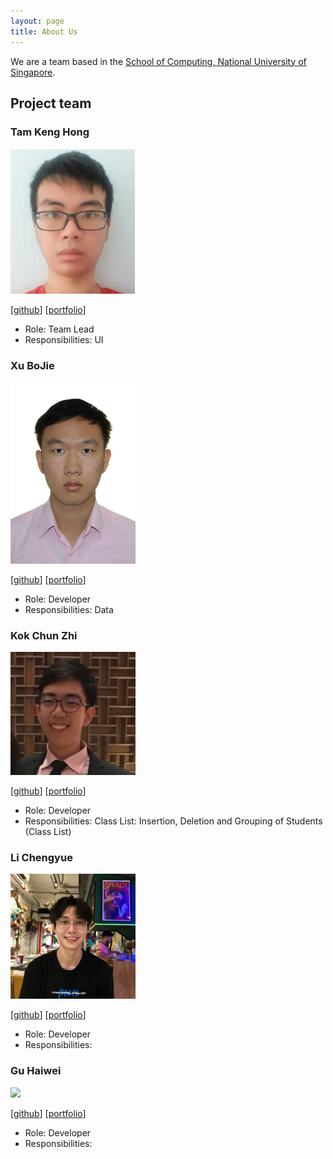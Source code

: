 ```yaml
---
layout: page
title: About Us
---
```


We are a team based in the [School of Computing, National University of Singapore](http://www.comp.nus.edu.sg).

## Project team

### Tam Keng Hong

<img src="images/tamkenghong.png" width="200px">

[[github](http://github.com/TamKengHong)]
[[portfolio](team/tamkenghong.md)]

* Role: Team Lead
* Responsibilities: UI

### Xu BoJie

<img src="images/bojie3.png" width="200px">

[[github](http://github.com/bojie3)] 
[[portfolio](team/bojie3.md)]

* Role: Developer
* Responsibilities: Data

### Kok Chun Zhi

<img src="images/chunzkok.png" width="200px">

[[github](http://github.com/chunzkok)]
[[portfolio](team/chunzkok.md)]

* Role: Developer
* Responsibilities: Class List: Insertion, Deletion and Grouping of Students (Class List)

### Li Chengyue

<img src="images/cyli133.png" width="200px">

[[github](http://github.com/cyli133)]
[[portfolio](team/cyli133.md)]

* Role: Developer
* Responsibilities: 

### Gu Haiwei

<img src="images/williamhaiweigu.png" width="200px">

[[github](http://github.com/WilliamHaiweiGu)]
[[portfolio](team/williamhaiweigu.md)]

* Role: Developer
* Responsibilities: 


